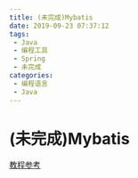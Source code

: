 ```yaml
---
title: (未完成)Mybatis
date: 2019-09-23 07:37:12
tags: 
 - Java
 - 编程工具
 - Spring
 - 未完成
categories: 
 - 编程语言
 - Java
---
```

# (未完成)Mybatis

[教程参考](https://blog.csdn.net/sunhuansheng/article/details/84099823)
